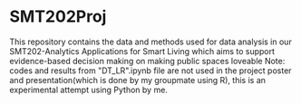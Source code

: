 # SMT202Proj
This repository contains the data and methods used for data analysis in our SMT202-Analytics Applications for Smart Living which aims to support evidence-based decision making on making public spaces loveable
Note: codes and results from  "DT_LR".ipynb file are not used in the project poster and presentation(which is done by my groupmate using R), this is an experimental attempt using Python by me.
